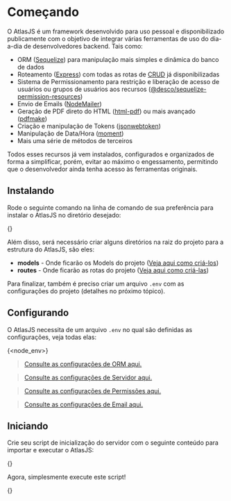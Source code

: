 # Começando

O AtlasJS é um framework desenvolvido para uso pessoal e disponibilizado publicamente com o objetivo de integrar várias ferramentas de uso do dia-a-dia de desenvolvedores backend. Tais como:

* ORM ([Sequelize](https://sequelize.org/)) para manipulação mais simples e dinâmica do banco de dados
* Roteamento ([Express](https://expressjs.com/pt-br/)) com todas as rotas de [CRUD](https://pt.wikipedia.org/wiki/CRUD) já disponibilizadas
* Sistema de Permissionamento para restrição e liberação de acesso de usuários ou grupos de usuários aos recursos ([@desco/sequelize-permission-resources](https://www.npmjs.com/package/@desco/sequelize-permission-resources))
* Envio de Emails ([NodeMailer](https://nodemailer.com/about/))
* Geração de PDF direto do HTML ([html-pdf](https://www.npmjs.com/package/html-pdf)) ou mais avançado ([pdfmake](https://www.npmjs.com/package/pdfmake))
* Criação e manipulação de Tokens ([jsonwebtoken](https://www.npmjs.com/package/jsonwebtoken)) 
* Manipulação  de Data/Hora ([moment](https://www.npmjs.com/package/moment)) 
* Mais uma série de métodos de terceiros

Todos esses recursos já vem instalados, configurados e organizados de forma a simplificar, porém, evitar ao máximo o engessamento, permitindo que o desenvolvedor ainda tenha acesso às ferramentas originais.

## Instalando

Rode o seguinte comando na linha de comando de sua preferência para instalar o AtlasJS no diretório desejado:

{<install>}

Além disso, será necessário criar alguns diretórios na raiz do projeto para a estrutura do AtlasJS, são eles:

* **models** - Onde ficarão os Models do projeto ([Veja aqui como criá-los]())
* **routes** - Onde ficarão as rotas do projeto ([Veja aqui como criá-las]())

Para finalizar, também é preciso criar um arquivo `.env` com as configurações do projeto (detalhes no próximo tópico).

## Configurando

O AtlasJS necessita de um arquivo `.env` no qual são definidas as configurações, veja todas elas:

{<node_env>}

> [Consulte as configurações de ORM aqui.](#orm)

> [Consulte as configurações de Servidor aqui.](#server)

> [Consulte as configurações de Permissões aqui.](#permission)

> [Consulte as configurações de Email aqui.](#email)

## Iniciando

Crie seu script de inicialização do servidor com o seguinte conteúdo para importar e executar o AtlasJS:

{<index>}

Agora, simplesmente execute este script!

{<run>}